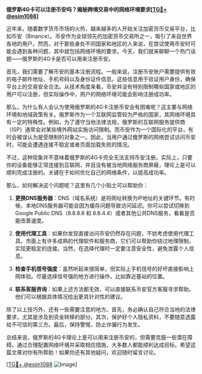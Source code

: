 **俄罗斯4G卡可以注册币安吗？揭秘跨境交易中的网络环境要求[[TG💪+ @esim1088](https://t.me/s/esim1088)]**

近年来，随着数字货币市场的火热，越来越多的人开始关注加密货币交易平台，比如币安（Binance）。币安作为全球领先的加密货币交易所之一，吸引了来自世界各地的用户。然而，对于那些身处不同国家和地区的人来说，在尝试使用币安时可能会遇到各种问题，其中就包括网络环境的要求。今天，我们就来聊聊一个热门话题——俄罗斯的4G卡是否可以用来注册币安。

首先，我们需要了解币安的基本注册流程。一般来说，注册币安账户需要提供有效的电子邮件地址、手机号码以及身份证件信息。这些信息用于验证用户身份，确保平台上的交易安全合法。从技术角度来看，币安并没有特别限制哪些国家或地区的用户可以注册，但实际操作中，用户的网络环境可能会影响注册成功率。

那么，为什么有人会认为使用俄罗斯的4G卡注册币安会有困难呢？这主要与网络环境和地域政策有关。俄罗斯作为一个互联网监管较为严格的国家，其网络环境具有一定的特殊性。例如，为了遵守当地法律法规，俄罗斯的互联网服务提供商（ISP）通常会对某些境外网站实施访问限制。而币安作为一个国际化的平台，有时会被误认为是受限制的对象之一。因此，当用户通过俄罗斯的网络尝试访问币安时，可能会遭遇连接不稳定或者页面加载失败的情况。

不过，这种现象并不意味着俄罗斯的4G卡完全无法支持币安注册。实际上，只要你的设备能够正常连接到互联网，并且没有被当地网络服务商屏蔽，理论上是可以顺利完成注册的。关键在于如何优化自己的网络条件，以提高成功率。

那么，如何解决这个问题呢？这里有几个小贴士可以帮助你：

1. **更换DNS服务器**：DNS（域名系统）是将网址转换为IP地址的关键环节。有时候，本地DNS服务器可能会因为缓存问题导致访问延迟。你可以尝试切换到Google Public DNS（8.8.8.8 和 8.8.4.4）或者其他公共DNS服务，看看是否能改善速度。

2. **使用代理工具**：如果你发现直接访问币安仍然存在问题，不妨考虑使用代理工具。市面上有许多成熟的代理软件和服务商，它们可以帮助你绕过地理限制，实现更稳定的连接。当然，在选择代理时一定要注意安全性，避免泄露个人信息。

3. **检查手机信号强度**：虽然听起来很简单，但实际上手机信号的好坏直接影响上网体验。尽量选择信号强的地方进行操作，比如靠近基站的位置。

4. **联系客服咨询**：如果上述方法都无效，可以直接联系币安官方客服寻求帮助。他们可以根据具体情况给出更具针对性的建议。

除了以上技巧外，还有一些需要注意的地方。首先，务必确认自己符合当地的法律要求，尤其是涉及到资金转移的部分。其次，保护好个人隐私资料，不要随意透露给不可信的第三方。最后，保持警惕，防止诈骗行为发生。

总结来说，俄罗斯的4G卡理论上是可以用来注册币安的，但需要克服一些潜在障碍。通过合理配置网络环境并采取相应措施，大多数人都能顺利达成目标。希望这篇文章对你有所帮助！如果你还有其他疑问，欢迎随时留言讨论。

[[TG💪+ @esim1088](https://t.me/s/esim1088) ![Image](https://i.postimg.cc/4NQfJmqS/Snipaste-2025-05-13-00-14-12.png)]